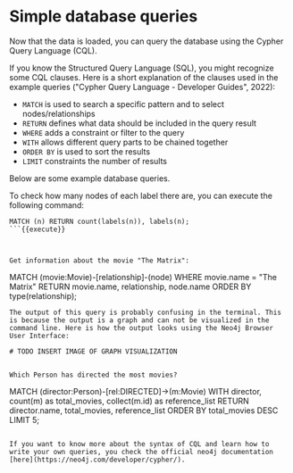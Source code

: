 # Simple database queries

Now that the data is loaded, you can query the database using the Cypher Query Language (CQL).  

If you know the Structured Query Language (SQL), you might recognize some CQL clauses. Here is a short explanation of the clauses used in the example queries ("Cypher Query Language - Developer Guides", 2022):
- `MATCH` is used to search a specific pattern and to select nodes/relationships
- `RETURN` defines what data should be included in the query result
- `WHERE` adds a constraint or filter to the query
- `WITH` allows different query parts to be chained together
- `ORDER BY` is used to sort the results
- `LIMIT` constraints the number of results


Below are some example database queries. 


To check how many nodes of each label there are, you can execute the following command:  
```
MATCH (n) RETURN count(labels(n)), labels(n);
```{{execute}}



Get information about the movie "The Matrix":  
```
MATCH (movie:Movie)-[relationship]-(node) 
WHERE movie.name = "The Matrix" 
RETURN movie.name, relationship, node.name
ORDER BY type(relationship);
```{{execute}}
The output of this query is probably confusing in the terminal. This is because the output is a graph and can not be visualized in the command line. Here is how the output looks using the Neo4j Browser User Interface:

# TODO INSERT IMAGE OF GRAPH VISUALIZATION


Which Person has directed the most movies?
```
MATCH (director:Person)-[rel:DIRECTED]->(m:Movie)
WITH director, count(m) as total_movies, collect(m.id) as reference_list
RETURN director.name, total_movies, reference_list
ORDER BY total_movies DESC
LIMIT 5;
```{{execute}}

If you want to know more about the syntax of CQL and learn how to write your own queries, you check the official neo4j documentation [here](https://neo4j.com/developer/cypher/).